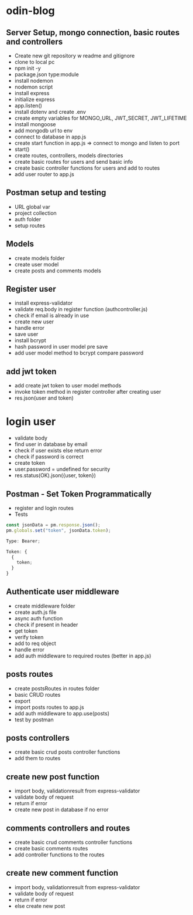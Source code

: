 # odin-blog

## Server Setup, mongo connection, basic routes and controllers

- Create new git repository w readme and gitignore
- clone to local pc
- npm init -y
- package.json type:module
- install nodemon
- nodemon script
- install express
- initialize express
- app.listen()
- install dotenv and create .env
- create empty variables for MONGO_URL, JWT_SECRET, JWT_LIFETIME
- install mongoose
- add mongodb url to env
- connect to database in app.js
- create start function in app.js => connect to mongo and listen to port
- start()
- create routes, controllers, models directories
- create basic routes for users and send basic info
- create basic controller functions for users and add to routes
- add user router to app.js

## Postman setup and testing

- URL global var
- project collection
- auth folder
- setup routes

## Models

- create models folder
- create user model
- create posts and comments models

## Register user

- install express-validator
- validate req.body in register function (authcontroller.js)
- check if email is already in use
- create new user
- handle error
- save user
- install bcrypt
- hash password in user model pre save
- add user model method to bcrypt compare password

## add jwt token

- add create jwt token to user model methods
- invoke token method in register controller after creating user
- res.json(user and token)

# login user

- validate body
- find user in database by email
- check if user exists else return error
- check if password is correct
- create token
- user.password = undefined for security
- res.status(OK).json({user, token})

## Postman - Set Token Programmatically

- register and login routes
- Tests

```js
const jsonData = pm.response.json();
pm.globals.set("token", jsonData.token);

Type: Bearer;

Token: {
  {
    token;
  }
}
```

## Authenticate user middleware

- create middleware folder
- create auth.js file
- async auth function
- check if present in header
- get token
- verify token
- add to req object
- handle error
- add auth middleware to required routes (better in app.js)

## posts routes

- create postsRoutes in routes folder
- basic CRUD routes
- export
- import posts routes to app.js
- add auth middleware to app.use(posts)
- test by postman

## posts controllers

- create basic crud posts controller functions
- add them to routes

## create new post function

- import body, validationresult from express-validator
- validate body of request
- return if error
- create new post in database if no error

## comments controllers and routes

- create basic crud comments controller functions
- create basic comments routes
- add controller functions to the routes

## create new comment function

- import body, validationresult from express-validator
- validate body of request
- return if error
- else create new post
